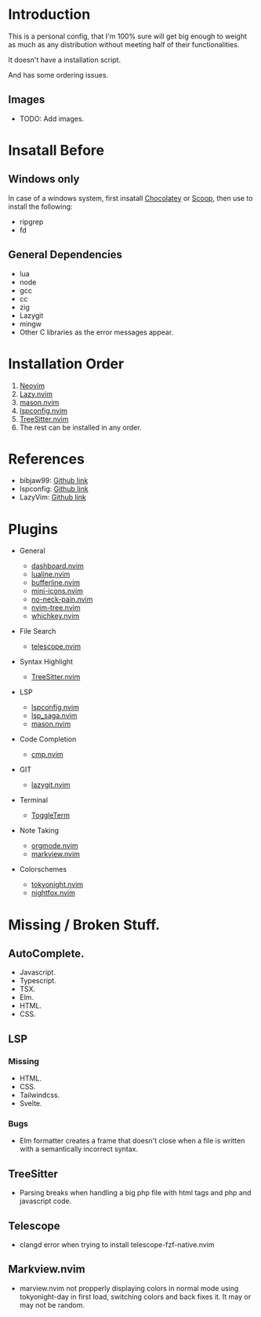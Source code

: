 # Introduction

This is a personal config, that I'm 100% sure will get big enough to weight as much as any distribution without meeting half of their functionalities.

It doesn't have a installation script.

And has some ordering issues.

## Images

+ TODO: Add images.


# Insatall Before

## Windows only

In case of a windows system, first insatall [Chocolatey](https://chocolatey.org/install) or [Scoop](https://scoop.sh/), then use to install the following:

+ ripgrep
+ fd

## General Dependencies

+ lua
+ node
+ gcc
+ cc
+ zig
+ Lazygit
+ mingw
+ Other C libraries as the error messages appear.

# Installation Order

1. [Neovim](https://neovim.io/)
2. [Lazy.nvim](https://github.com/folke/lazy.nvim)
3. [mason.nvim](https://github.com/williamboman/mason.nvim)
4. [lspconfig.nvim](https://github.com/neovim/nvim-lspconfig)
5. [TreeSitter.nvim](https://github.com/nvim-treesitter/nvim-treesitter)
6. The rest can be installed in any order.


# References

+ bibjaw99: [Github link](https://github.com/bibjaw99/workstation/tree/master/.config/nvim)
+ lspconfig: [Github link](https://github.com/neovim/nvim-lspconfig)
+ LazyVim: [Github link](https://github.com/LazyVim/LazyVim/tree/main)

# Plugins

+ General
    + [dashboard.nvim](https://github.com/nvimdev/dashboard-nvim)
    + [lualine.nvim](https://github.com/nvim-lualine/lualine.nvim)
    + [bufferline.nvim](https://github.com/LazyVim/LazyVim/blob/main/lua/lazyvim/plugins/ui.lua)
    + [mini-icons.nvim](https://github.com/echasnovski/mini.icons)
    + [no-neck-pain.nvim](https://github.com/shortcuts/no-neck-pain.nvim)
    + [nvim-tree.nvim](https://github.com/nvim-tree/nvim-tree.lua)
    + [whichkey.nvim](https://github.com/folke/which-key.nvim)

+ File Search
    + [telescope.nvim](https://github.com/nvim-telescope/telescope.nvim)

+ Syntax Highlight
    + [TreeSitter.nvim](https://github.com/nvim-treesitter/nvim-treesitter)

+ LSP
    + [lspconfig.nvim](https://github.com/neovim/nvim-lspconfig)
    + [lsp_saga.nvim](https://github.com/nvimdev/lspsaga.nvim)
    + [mason.nvim](https://github.com/williamboman/mason.nvim)

+ Code Completion
    + [cmp.nvim](https://github.com/hrsh7th/nvim-cmp)

+ GIT
    + [lazygit.nvim](https://github.com/kdheepak/lazygit.nvim)

+ Terminal
    + [ToggleTerm](https://github.com/akinsho/toggleterm.nvim)

+ Note Taking
    + [orgmode.nvim](https://github.com/nvim-orgmode/orgmode)
    + [markview.nvim](https://github.com/OXY2DEV/markview.nvim)

+ Colorschemes
    + [tokyonight.nvim](https://github.com/folke/tokyonight.nvim)
    + [nightfox.nvim](https://github.com/EdenEast/nightfox.nvim)


# Missing / Broken Stuff.

## AutoComplete.

+ Javascript.
+ Typescript.
+ TSX.
+ Elm.
+ HTML.
+ CSS.

## LSP

### Missing

+ HTML.
+ CSS.
+ Tailwindcss.
+ Svelte.

### Bugs

+ Elm formatter creates a frame that doesn't close when a file is written with a semantically incorrect syntax.

## TreeSitter

+ Parsing breaks when handling a big php file with html tags and php and javascript code.

## Telescope

+ clangd error when trying to install telescope-fzf-native.nvim

## Markview.nvim

+ marview.nvim not propperly displaying colors in normal mode using tokyonight-day in first load, switching colors and back fixes it. It may or may not be random.
